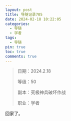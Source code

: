 ```yaml
---
layout: post
title: 导随记录705
date: 2024-02-18 10:22:05
categories:
  - 导随
  - 学者
tags:
  - 导随
pin: true
toc: true
comments: true
---
```

> 日期：2024.2.18
>
> 等级：50
>
> 副本：究极神兵破坏作战
>
> 职业：学者

回家了。